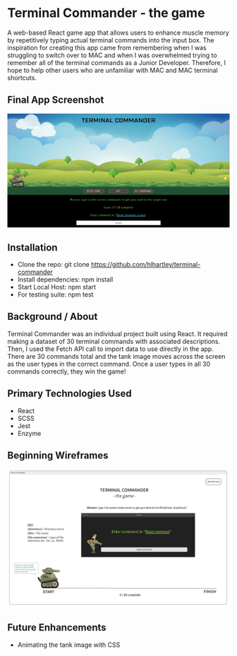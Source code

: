 # Terminal Commander - the game
A web-based React game app that allows users to enhance muscle memory by repetitively typing actual terminal commands into the input box. The inspiration for creating this app came from remembering when I was struggling to switch over to MAC and when I was overwhelmed trying to remember all of the terminal commands as a Junior Developer. Therefore, I hope to help other users who are unfamiliar with MAC and MAC terminal shortcuts. 

## Final App Screenshot
![Wireframe](terminal-commander-screenshot.png)

## Installation
- Clone the repo: git clone https://github.com/hlhartley/terminal-commander
- Install dependencies: npm install
- Start Local Host: npm start
- For testing suite: npm test

## Background / About
Terminal Commander was an individual project built using React. It required making a dataset of 30 terminal commands with associated descriptions. Then, I used the Fetch API call to import data to use directly in the app. There are 30 commands total and the tank image moves across the screen as the user types in the correct command. Once a user types in all 30 commands correctly, they win the game!

## Primary Technologies Used
- React
- SCSS
- Jest
- Enzyme

## Beginning Wireframes
![Wireframe](terminal-commander-wireframe.png)

## Future Enhancements
- Animating the tank image with CSS
